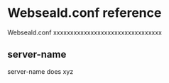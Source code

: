 # Webseald.conf reference

Webseald.conf xxxxxxxxxxxxxxxxxxxxxxxxxxxxxxxx


## server-name
server-name does xyz
